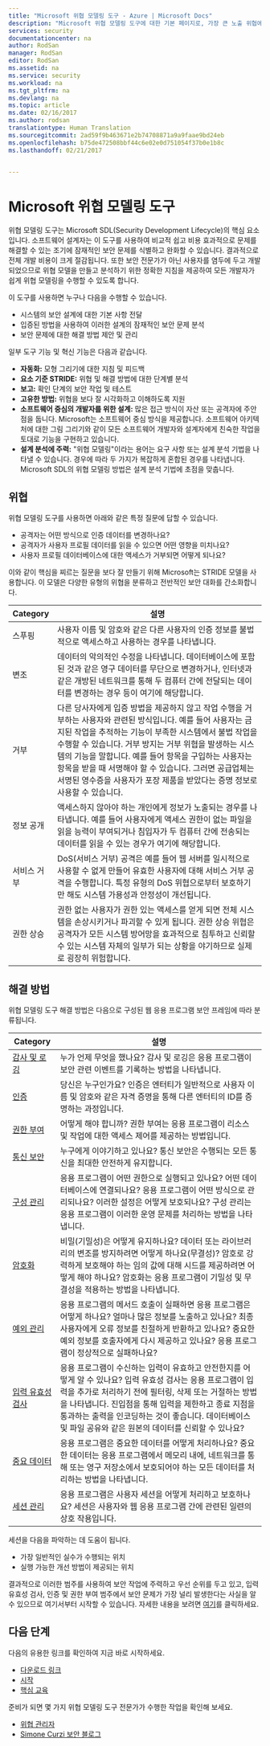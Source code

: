 ```yaml
---
title: "Microsoft 위협 모델링 도구 - Azure | Microsoft Docs"
description: "Microsoft 위협 모델링 도구에 대한 기본 페이지로, 가장 큰 노출 위협에 대한 해결 방법을 포함합니다."
services: security
documentationcenter: na
author: RodSan
manager: RodSan
editor: RodSan
ms.assetid: na
ms.service: security
ms.workload: na
ms.tgt_pltfrm: na
ms.devlang: na
ms.topic: article
ms.date: 02/16/2017
ms.author: rodsan
translationtype: Human Translation
ms.sourcegitcommit: 2ad59f9b463671e2b74708871a9a9faae9bd24eb
ms.openlocfilehash: b75de472508bbf44c6e02e0d751054f37b0e1b8c
ms.lasthandoff: 02/21/2017


---
```


# <a name="microsoft-threat-modeling-tool"></a>Microsoft 위협 모델링 도구 
위협 모델링 도구는 Microsoft SDL(Security Development Lifecycle)의 핵심 요소입니다. 소프트웨어 설계자는 이 도구를 사용하여 비교적 쉽고 비용 효과적으로 문제를 해결할 수 있는 조기에 잠재적인 보안 문제를 식별하고 완화할 수 있습니다. 결과적으로 전체 개발 비용이 크게 절감됩니다. 또한 보안 전문가가 아닌 사용자를 염두에 두고 개발되었으므로 위협 모델을 만들고 분석하기 위한 정확한 지침을 제공하여 모든 개발자가 쉽게 위협 모델링을 수행할 수 있도록 합니다. 

이 도구를 사용하면 누구나 다음을 수행할 수 있습니다.
* 시스템의 보안 설계에 대한 기본 사항 전달
* 입증된 방법을 사용하여 이러한 설계의 잠재적인 보안 문제 분석
* 보안 문제에 대한 해결 방법 제안 및 관리

일부 도구 기능 및 혁신 기능은 다음과 같습니다.
* **자동화:** 모형 그리기에 대한 지침 및 피드백
* **요소 기준 STRIDE:** 위협 및 해결 방법에 대한 단계별 분석
* **보고:** 확인 단계의 보안 작업 및 테스트
* **고유한 방법:** 위협을 보다 잘 시각화하고 이해하도록 지원
* **소프트웨어 중심의 개발자를 위한 설계:** 많은 접근 방식이 자산 또는 공격자에 주안점을 둡니다. Microsoft는 소프트웨어 중심 방식을 제공합니다. 소프트웨어 아키텍처에 대한 그림 그리기와 같이 모든 소프트웨어 개발자와 설계자에게 친숙한 작업을 토대로 기능을 구현하고 있습니다.
* **설계 분석에 주력:** "위협 모델링"이라는 용어는 요구 사항 또는 설계 분석 기법을 나타낼 수 있습니다. 경우에 따라 두 가지가 복잡하게 혼합된 경우를 나타냅니다. Microsoft SDL의 위협 모델링 방법은 설계 분석 기법에 초점을 맞춥니다.

## <a name="threats"></a>위협

위협 모델링 도구를 사용하면 아래와 같은 특정 질문에 답할 수 있습니다.

* 공격자는 어떤 방식으로 인증 데이터를 변경하나요?
* 공격자가 사용자 프로필 데이터를 읽을 수 있으면 어떤 영향을 미치나요?
* 사용자 프로필 데이터베이스에 대한 액세스가 거부되면 어떻게 되나요?

이와 같이 핵심을 찌르는 질문을 보다 잘 만들기 위해 Microsoft는 STRIDE 모델을 사용합니다. 이 모델은 다양한 유형의 위협을 분류하고 전반적인 보안 대화를 간소화합니다.

| Category | 설명 |
| -------- | ----------- |
| 스푸핑 | 사용자 이름 및 암호와 같은 다른 사용자의 인증 정보를 불법적으로 액세스하고 사용하는 경우를 나타냅니다. |
| 변조 | 데이터의 악의적인 수정을 나타냅니다. 데이터베이스에 포함된 것과 같은 영구 데이터를 무단으로 변경하거나, 인터넷과 같은 개방된 네트워크를 통해 두 컴퓨터 간에 전달되는 데이터를 변경하는 경우 등이 여기에 해당합니다. |
| 거부 | 다른 당사자에게 입증 방법을 제공하지 않고 작업 수행을 거부하는 사용자와 관련된 방식입니다. 예를 들어 사용자는 금지된 작업을 추적하는 기능이 부족한 시스템에서 불법 작업을 수행할 수 있습니다. 거부 방지는 거부 위협을 발생하는 시스템의 기능을 말합니다. 예를 들어 항목을 구입하는 사용자는 항목을 받을 때 서명해야 할 수 있습니다. 그러면 공급업체는 서명된 영수증을 사용자가 포장 제품을 받았다는 증명 정보로 사용할 수 있습니다. |
| 정보 공개 | 액세스하지 않아야 하는 개인에게 정보가 노출되는 경우를 나타냅니다. 예를 들어 사용자에게 액세스 권한이 없는 파일을 읽을 능력이 부여되거나 침입자가 두 컴퓨터 간에 전송되는 데이터를 읽을 수 있는 경우가 여기에 해당합니다. |
| 서비스 거부 | DoS(서비스 거부) 공격은 예를 들어 웹 서버를 일시적으로 사용할 수 없게 만들어 유효한 사용자에 대해 서비스 거부 공격을 수행합니다. 특정 유형의 DoS 위협으로부터 보호하기만 해도 시스템 가용성과 안정성이 개선됩니다. |
| 권한 상승 | 권한 없는 사용자가 권한 있는 액세스를 얻게 되면 전체 시스템을 손상시키거나 파괴할 수 있게 됩니다. 권한 상승 위협은 공격자가 모든 시스템 방어망을 효과적으로 침투하고 신뢰할 수 있는 시스템 자체의 일부가 되는 상황을 야기하므로 실제로 굉장히 위험합니다. |

## <a name="mitigations"></a>해결 방법

위협 모델링 도구 해결 방법은 다음으로 구성된 웹 응용 프로그램 보안 프레임에 따라 분류됩니다.

| Category | 설명 |
| -------- | ----------- |
| [감사 및 로깅](https://docs.microsoft.com/azure/security/azure-security-threat-modeling-tool-auditing-and-logging) | 누가 언제 무엇을 했나요? 감사 및 로깅은 응용 프로그램이 보안 관련 이벤트를 기록하는 방법을 나타냅니다. |
| [인증](https://docs.microsoft.com/azure/security/azure-security-threat-modeling-tool-authentication) | 당신은 누구인가요? 인증은 엔터티가 일반적으로 사용자 이름 및 암호와 같은 자격 증명을 통해 다른 엔터티의 ID를 증명하는 과정입니다. |
| [권한 부여](https://docs.microsoft.com/azure/security/azure-security-threat-modeling-tool-authorization) | 어떻게 해야 합니까? 권한 부여는 응용 프로그램이 리소스 및 작업에 대한 액세스 제어를 제공하는 방법입니다. | 
| [통신 보안](https://docs.microsoft.com/azure/security/azure-security-threat-modeling-tool-communication-security) | 누구에게 이야기하고 있나요? 통신 보안은 수행되는 모든 통신을 최대한 안전하게 유지합니다. |
| [구성 관리](https://docs.microsoft.com/azure/security/azure-security-threat-modeling-tool-configuration-management) | 응용 프로그램이 어떤 권한으로 실행되고 있나요? 어떤 데이터베이스에 연결되나요? 응용 프로그램이 어떤 방식으로 관리되나요? 이러한 설정은 어떻게 보호되나요? 구성 관리는 응용 프로그램이 이러한 운영 문제를 처리하는 방법을 나타냅니다. | 
| [암호화](https://docs.microsoft.com/azure/security/azure-security-threat-modeling-tool-cryptography) | 비밀(기밀성)은 어떻게 유지하나요? 데이터 또는 라이브러리의 변조를 방지하려면 어떻게 하나요(무결성)? 암호로 강력하게 보호해야 하는 임의 값에 대해 시드를 제공하려면 어떻게 해야 하나요? 암호화는 응용 프로그램이 기밀성 및 무결성을 적용하는 방법을 나타냅니다. | 
| [예외 관리](https://docs.microsoft.com/azure/security/azure-security-threat-modeling-tool-exception-management) | 응용 프로그램의 메서드 호출이 실패하면 응용 프로그램은 어떻게 하나요? 얼마나 많은 정보를 노출하고 있나요? 최종 사용자에게 오류 정보를 친절하게 반환하고 있나요? 중요한 예외 정보를 호출자에게 다시 제공하고 있나요? 응용 프로그램이 정상적으로 실패하나요? |
| [입력 유효성 검사](https://docs.microsoft.com/azure/security/azure-security-threat-modeling-tool-input-validation) | 응용 프로그램이 수신하는 입력이 유효하고 안전한지를 어떻게 알 수 있나요? 입력 유효성 검사는 응용 프로그램이 입력을 추가로 처리하기 전에 필터링, 삭제 또는 거절하는 방법을 나타냅니다. 진입점을 통해 입력을 제한하고 종료 지점을 통과하는 출력을 인코딩하는 것이 좋습니다. 데이터베이스 및 파일 공유와 같은 원본의 데이터를 신뢰할 수 있나요? |
| [중요 데이터](https://docs.microsoft.com/azure/security/azure-security-threat-modeling-tool-sensitive-data) | 응용 프로그램은 중요한 데이터를 어떻게 처리하나요? 중요한 데이터는 응용 프로그램에서 메모리 내에, 네트워크를 통해 또는 영구 저장소에서 보호되어야 하는 모든 데이터를 처리하는 방법을 나타냅니다. | 
| [세션 관리](https://docs.microsoft.com/azure/security/azure-security-threat-modeling-tool-session-management) | 응용 프로그램은 사용자 세션을 어떻게 처리하고 보호하나요? 세션은 사용자와 웹 응용 프로그램 간에 관련된 일련의 상호 작용입니다. | 

세션을 다음을 파악하는 데 도움이 됩니다. 

* 가장 일반적인 실수가 수행되는 위치
* 실행 가능한 개선 방법이 제공되는 위치

결과적으로 이러한 범주를 사용하여 보안 작업에 주력하고 우선 순위를 두고 있고, 입력 유효성 검사, 인증 및 권한 부여 범주에서 보안 문제가 가장 널리 발생한다는 사실을 알 수 있으므로 여기서부터 시작할 수 있습니다. 자세한 내용을 보려면 [여기](https://www.google.com/patents/US7818788)를 클릭하세요.

## <a name="next-steps"></a>다음 단계
다음의 유용한 링크를 확인하여 지금 바로 시작하세요.
* [다운로드 링크](https://www.microsoft.com/download/details.aspx?id=49168)
* [시작](https://msdn.microsoft.com/magazine/dd347831.aspx)
* [핵심 교육](https://www.microsoft.com/download/details.aspx?id=16420)

준비가 되면 몇 가지 위협 모델링 도구 전문가가 수행한 작업을 확인해 보세요.
* [위협 관리자](https://simoneonsecurity.com/threatsmanagersetup-v1-5-10/)
* [Simone Curzi 보안 블로그](https://simoneonsecurity.com/)
